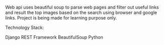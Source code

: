 Web api uses beautiful soup to parse web pages and filter out useful links and result the top images based on the search using browser and google links.
Project is being made for learning purpose only.

Technology Stack:

Django REST Framework
BeautifulSoup
Python
